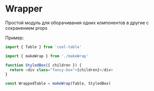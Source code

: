 # Wrapper

Простой модуль для оборачивания одних компонентов в другие с сохранением props

Пример:

```typescript jsx
import { Table } from 'cool-table'

import { makeWrap } from './makeWrap'

function StyledBox({ children }) {
  return <div class="fancy-box">{children}</div>
}

const WrappedTable = makeWrap(Table, StyledBox)
```
